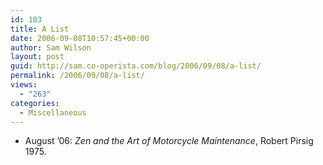 ```yaml
---
id: 103
title: A List
date: 2006-09-08T10:57:45+00:00
author: Sam Wilson
layout: post
guid: http://sam.co-operista.com/blog/2006/09/08/a-list/
permalink: /2006/09/08/a-list/
views:
  - "263"
categories:
  - Miscellaneous
---
```

  * August ’06: _Zen and the Art of Motorcycle Maintenance_, Robert Pirsig 1975.